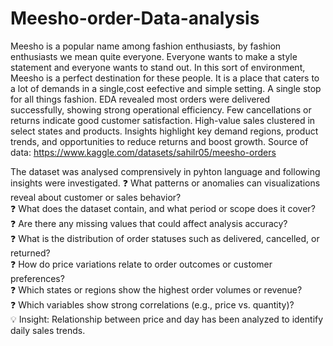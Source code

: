 # Meesho-order-Data-analysis
Meesho is a popular name among fashion enthusiasts, by fashion enthusiasts we mean quite everyone. Everyone wants to make a style statement and everyone wants to stand out. In this sort of environment, Meesho is a perfect destination for these people. It is a place that caters to a lot of demands in a single,cost eefective and simple setting. A single stop for all things fashion.
EDA revealed most orders were delivered successfully, showing strong operational efficiency. Few cancellations or returns indicate good customer satisfaction. High-value sales clustered in select states and products. Insights highlight key demand regions, product trends, and opportunities to reduce returns and boost growth.
Source of data: https://www.kaggle.com/datasets/sahilr05/meesho-orders  

The dataset was analysed comprensively in pyhton language and following insights were investigated.
❓ What patterns or anomalies can visualizations reveal about customer or sales behavior?  
❓ What does the dataset contain, and what period or scope does it cover?  
❓ Are there any missing values that could affect analysis accuracy?  
❓ What is the distribution of order statuses such as delivered, cancelled, or returned?  
❓ How do price variations relate to order outcomes or customer preferences?  
❓ Which states or regions show the highest order volumes or revenue?  
❓ Which variables show strong correlations (e.g., price vs. quantity)?    
💡 Insight: Relationship between price and day has been analyzed to identify daily sales trends.
